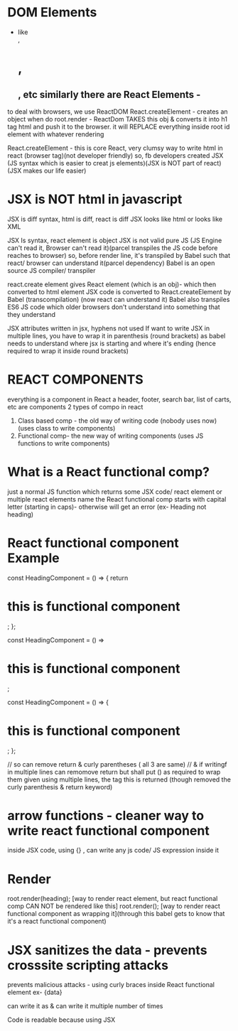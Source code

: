 # DOM Elements 
- like <div>, <h1>, <h2>, etc
similarly there are React Elements - 

to deal with browsers, we use ReactDOM
React.createElement - creates an object 
when do root.render - ReactDom TAKES this obj & converts it into h1 tag html and push it to the browser. it will REPLACE  everything inside root id element with whatever rendering

React.createElement - this is core React, very clumsy way to write html in react (browser tag)(not developer friendly)
so, fb developers created JSX (JS syntax which is easier to creat js elements)(JSX is NOT part of react) (JSX makes our life easier)

# JSX is NOT html in javascript
JSX  is diff syntax, html is diff, react is diff
JSX looks like html or looks like XML

JSX Is syntax, react element is object
JSX is not valid pure JS (JS Engine can't read it, Browser can't read it)(parcel transpiles the JS code before reaches to browser)
so, before render line, it's transpiled by Babel such that react/ browser can understand it(parcel dependency)
Babel is an open source JS compiler/ transpiler

react.create element gives React element (which is an obj)- which then converted to html element
JSX code is converted to React.createElement by Babel (transcompilation) (now react can understand it)
Babel also transpiles ES6 JS code which older browsers don't understand into something that they understand

JSX
attributes written in jsx, hyphens not used
If want to write JSX in multiple lines, you have to wrap it in parenthesis (round brackets) as babel needs to understand where jsx is starting and where it's ending (hence required to wrap it inside round brackets)

# REACT COMPONENTS
everything is a component in React
a header, footer, search bar, list of carts, etc are components
2 types of compo in react
1) Class based comp - the old way of writing code (nobody uses now)(uses class to write components)
2) Functional comp- the new way of writing components (uses JS functions to write components)

# What is a React functional comp?
just a normal JS function which returns some JSX code/ react element or multiple react elements
name the React functional comp starts with capital letter (starting in caps)- otherwise will get an error (ex- Heading not heading)


# React functional component Example

const HeadingComponent = () => {
    return <h1>this is functional component</h1>;
};

 const HeadingComponent = () => <h1>this is functional component</h1>;

const HeadingComponent = () => {
    <h1>this is functional component</h1>;
};


// so can remove return & curly parentheses ( all 3 are same)
// & if writingf in multiple lines can remomove return but shall put () as required to wrap them given using multiple lines, the tag this is returned (though removed the curly parenthesis & return keyword)
# arrow functions - cleaner way to write react functional component
inside JSX  code, using {} , can write any js code/ JS expression inside it

# Render
root.render(heading); [way to render react element, but react functional comp CAN NOT be rendered like this]
root.render(<HeadingComponent/>); [way to render react functional component as wrapping it](through this babel gets to know that it's a react functional component)


# JSX sanitizes the data - prevents crosssite scripting attacks
prevents malicious attacks - using curly braces inside React functional element ex- {data}

can write it as <Title/> or <Title></Title>
& can write it multiple number of times

Code is readable because using JSX

 